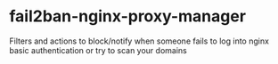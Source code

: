 # fail2ban-nginx-proxy-manager
Filters and actions to block/notify when someone fails to log into nginx basic authentication or try to scan your domains
